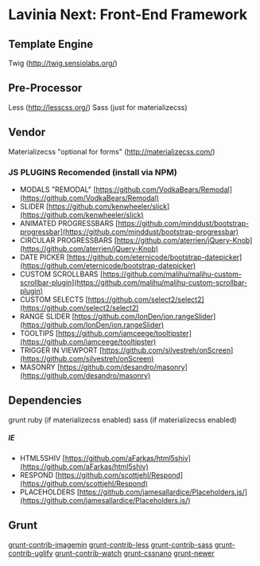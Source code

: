 # Lavinia Next: Front-End Framework

## Template Engine

Twig (http://twig.sensiolabs.org/)

## Pre-Processor

Less (http://lesscss.org/)
Sass (just for materializecss) 

## Vendor

Materializecss "optional for forms" (http://materializecss.com/)

### JS PLUGINS Recomended (install via NPM)
* MODALS "REMODAL" [https://github.com/VodkaBears/Remodal](https://github.com/VodkaBears/Remodal)
* SLIDER [https://github.com/kenwheeler/slick](https://github.com/kenwheeler/slick)
* ANIMATED PROGRESSBARS [https://github.com/minddust/bootstrap-progressbar](https://github.com/minddust/bootstrap-progressbar)
* CIRCULAR PROGRESSBARS [https://github.com/aterrien/jQuery-Knob](https://github.com/aterrien/jQuery-Knob)
* DATE PICKER [https://github.com/eternicode/bootstrap-datepicker](https://github.com/eternicode/bootstrap-datepicker)
* CUSTOM SCROLLBARS [https://github.com/malihu/malihu-custom-scrollbar-plugin](https://github.com/malihu/malihu-custom-scrollbar-plugin)
* CUSTOM SELECTS [https://github.com/select2/select2](https://github.com/select2/select2)
* RANGE SLIDER [https://github.com/IonDen/ion.rangeSlider](https://github.com/IonDen/ion.rangeSlider)
* TOOLTIPS [https://github.com/iamceege/tooltipster](https://github.com/iamceege/tooltipster)
* TRIGGER IN VIEWPORT [https://github.com/silvestreh/onScreen](https://github.com/silvestreh/onScreen)
* MASONRY [https://github.com/desandro/masonry](https://github.com/desandro/masonry)

## Dependencies
grunt
ruby (if materializecss enabled)
sass (if materializecss enabled)

##### IE
* HTML5SHIV [https://github.com/aFarkas/html5shiv](https://github.com/aFarkas/html5shiv)
* RESPOND [https://github.com/scottjehl/Respond](https://github.com/scottjehl/Respond)
* PLACEHOLDERS [https://github.com/jamesallardice/Placeholders.js/](https://github.com/jamesallardice/Placeholders.js/)
  

## Grunt
[grunt-contrib-imagemin](https://github.com/gruntjs/grunt-contrib-imagemin)
[grunt-contrib-less](https://github.com/gruntjs/grunt-contrib-less)
[grunt-contrib-sass](https://github.com/gruntjs/grunt-contrib-sass)
[grunt-contrib-uglify](https://github.com/gruntjs/grunt-contrib-uglify)
[grunt-contrib-watch](https://github.com/gruntjs/grunt-contrib-watch)
[grunt-cssnano](https://github.com/sindresorhus/grunt-cssnano)
[grunt-newer](https://github.com/tschaub/grunt-newer)